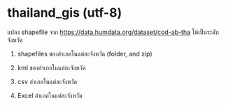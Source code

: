 # thailand_gis (utf-8)
แปลง shapefile จาก https://data.humdata.org/dataset/cod-ab-tha ให้เป็นระดับจังหวัด

1. shapefiles ของอำเภอในแต่ละจังหวัด (folder, and zip)

1. kml ของอำเภอในแต่ละจังหวัด

1. csv อำเภอในแต่ละจังหวัด

1. Excel อำเภอในแต่ละจังหวัด
